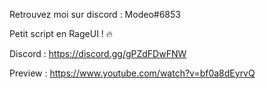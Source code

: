 Retrouvez moi sur discord : Modeo#6853

Petit script en RageUI ! 🔥

Discord : https://discord.gg/gPZdFDwFNW

Preview : https://www.youtube.com/watch?v=bf0a8dEyrvQ
